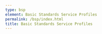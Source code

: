 ```yaml
---
type: bsp
element: Basic Standards Service Profiles
permalink: /bsp/index.html
title: Basic Standards Service Profiles
---
```

